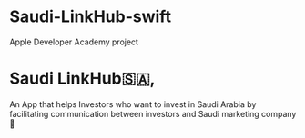 # Saudi-LinkHub-swift
Apple Developer Academy project 
# Saudi LinkHub🇸🇦, 
An App that helps Investors who want to invest in Saudi Arabia by facilitating communication between investors and Saudi marketing company💼
